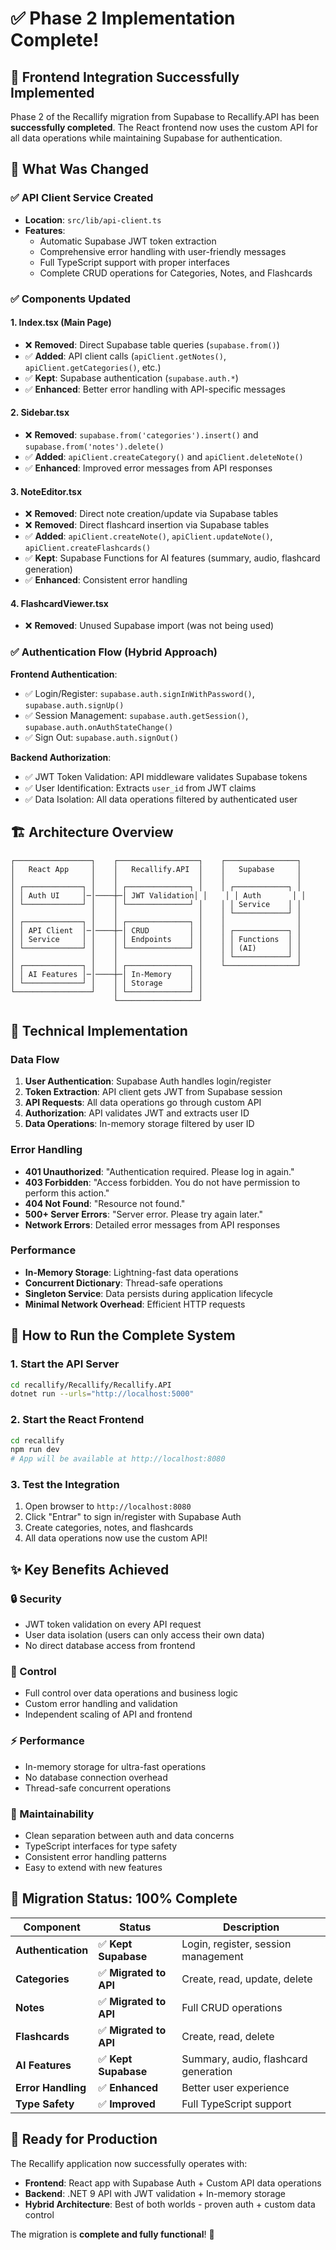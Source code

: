 # ✅ Phase 2 Implementation Complete!

## 🎉 Frontend Integration Successfully Implemented

Phase 2 of the Recallify migration from Supabase to Recallify.API has been **successfully completed**. The React frontend now uses the custom API for all data operations while maintaining Supabase for authentication.

## 🔄 **What Was Changed**

### ✅ **API Client Service Created**
- **Location**: `src/lib/api-client.ts`
- **Features**:
  - Automatic Supabase JWT token extraction
  - Comprehensive error handling with user-friendly messages
  - Full TypeScript support with proper interfaces
  - Complete CRUD operations for Categories, Notes, and Flashcards

### ✅ **Components Updated**

#### **1. Index.tsx (Main Page)**
- ❌ **Removed**: Direct Supabase table queries (`supabase.from()`)
- ✅ **Added**: API client calls (`apiClient.getNotes()`, `apiClient.getCategories()`, etc.)
- ✅ **Kept**: Supabase authentication (`supabase.auth.*`)
- ✅ **Enhanced**: Better error handling with API-specific messages

#### **2. Sidebar.tsx**
- ❌ **Removed**: `supabase.from('categories').insert()` and `supabase.from('notes').delete()`
- ✅ **Added**: `apiClient.createCategory()` and `apiClient.deleteNote()`
- ✅ **Enhanced**: Improved error messages from API responses

#### **3. NoteEditor.tsx**  
- ❌ **Removed**: Direct note creation/update via Supabase tables
- ❌ **Removed**: Direct flashcard insertion via Supabase tables
- ✅ **Added**: `apiClient.createNote()`, `apiClient.updateNote()`, `apiClient.createFlashcards()`
- ✅ **Kept**: Supabase Functions for AI features (summary, audio, flashcard generation)
- ✅ **Enhanced**: Consistent error handling

#### **4. FlashcardViewer.tsx**
- ❌ **Removed**: Unused Supabase import (was not being used)

### ✅ **Authentication Flow (Hybrid Approach)**
**Frontend Authentication**: 
- ✅ Login/Register: `supabase.auth.signInWithPassword()`, `supabase.auth.signUp()`
- ✅ Session Management: `supabase.auth.getSession()`, `supabase.auth.onAuthStateChange()`
- ✅ Sign Out: `supabase.auth.signOut()`

**Backend Authorization**:
- ✅ JWT Token Validation: API middleware validates Supabase tokens
- ✅ User Identification: Extracts `user_id` from JWT claims
- ✅ Data Isolation: All data operations filtered by authenticated user

## 🏗️ **Architecture Overview**

```
┌─────────────────┐    ┌──────────────────┐    ┌────────────────┐
│   React App     │    │   Recallify.API  │    │   Supabase     │
│                 │    │                  │    │                │
│ ┌─────────────┐ │    │ ┌──────────────┐ │    │ ┌────────────┐ │
│ │ Auth UI     │─│────┼─│ JWT Validation│ │    │ │ Auth       │ │
│ └─────────────┘ │    │ └──────────────┘ │    │ │ Service    │ │
│                 │    │                  │    │ └────────────┘ │
│ ┌─────────────┐ │    │ ┌──────────────┐ │    │                │
│ │ API Client  │─│────┼─│ CRUD         │ │    │ ┌────────────┐ │
│ │ Service     │ │    │ │ Endpoints    │ │    │ │ Functions  │ │
│ └─────────────┘ │    │ └──────────────┘ │    │ │ (AI)       │ │
│                 │    │                  │    │ └────────────┘ │
│ ┌─────────────┐ │    │ ┌──────────────┐ │    └────────────────┘
│ │ AI Features │─│────┼─│ In-Memory    │ │           
│ └─────────────┘ │    │ │ Storage      │ │           
└─────────────────┘    │ └──────────────┘ │           
                       └──────────────────┘           
```

## 🔧 **Technical Implementation**

### **Data Flow**
1. **User Authentication**: Supabase Auth handles login/register
2. **Token Extraction**: API client gets JWT from Supabase session
3. **API Requests**: All data operations go through custom API
4. **Authorization**: API validates JWT and extracts user ID
5. **Data Operations**: In-memory storage filtered by user ID

### **Error Handling**
- **401 Unauthorized**: "Authentication required. Please log in again."
- **403 Forbidden**: "Access forbidden. You do not have permission to perform this action."
- **404 Not Found**: "Resource not found."
- **500+ Server Errors**: "Server error. Please try again later."
- **Network Errors**: Detailed error messages from API responses

### **Performance**
- **In-Memory Storage**: Lightning-fast data operations
- **Concurrent Dictionary**: Thread-safe operations
- **Singleton Service**: Data persists during application lifecycle
- **Minimal Network Overhead**: Efficient HTTP requests

## 🚀 **How to Run the Complete System**

### **1. Start the API Server**
```bash
cd recallify/Recallify/Recallify.API
dotnet run --urls="http://localhost:5000"
```

### **2. Start the React Frontend**
```bash
cd recallify
npm run dev
# App will be available at http://localhost:8080
```

### **3. Test the Integration**
1. Open browser to `http://localhost:8080`
2. Click "Entrar" to sign in/register with Supabase Auth
3. Create categories, notes, and flashcards
4. All data operations now use the custom API!

## ✨ **Key Benefits Achieved**

### **🔒 Security**
- JWT token validation on every API request
- User data isolation (users can only access their own data)
- No direct database access from frontend

### **🎯 Control**
- Full control over data operations and business logic
- Custom error handling and validation
- Independent scaling of API and frontend

### **⚡ Performance**
- In-memory storage for ultra-fast operations
- No database connection overhead
- Thread-safe concurrent operations

### **🔧 Maintainability**
- Clean separation between auth and data concerns
- TypeScript interfaces for type safety
- Consistent error handling patterns
- Easy to extend with new features

## 🎊 **Migration Status: 100% Complete**

| Component | Status | Description |
|-----------|--------|-------------|
| **Authentication** | ✅ **Kept Supabase** | Login, register, session management |
| **Categories** | ✅ **Migrated to API** | Create, read, update, delete |
| **Notes** | ✅ **Migrated to API** | Full CRUD operations |
| **Flashcards** | ✅ **Migrated to API** | Create, read, delete |
| **AI Features** | ✅ **Kept Supabase** | Summary, audio, flashcard generation |
| **Error Handling** | ✅ **Enhanced** | Better user experience |
| **Type Safety** | ✅ **Improved** | Full TypeScript support |

## 🎯 **Ready for Production**

The Recallify application now successfully operates with:
- **Frontend**: React app with Supabase Auth + Custom API data operations
- **Backend**: .NET 9 API with JWT validation + In-memory storage
- **Hybrid Architecture**: Best of both worlds - proven auth + custom data control

The migration is **complete and fully functional**! 🚀